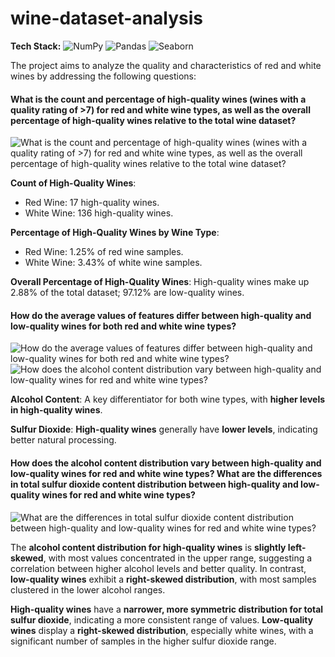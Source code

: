 # wine-dataset-analysis

**Tech Stack:** ![NumPy](https://img.shields.io/badge/NumPy-013243?logo=numpy&logoColor=white) ![Pandas](https://img.shields.io/badge/Pandas-150458?logo=pandas&logoColor=white) ![Seaborn](https://img.shields.io/badge/Seaborn-377EB8?logo=seaborn&logoColor=white)

The project aims to analyze the quality and characteristics of red and white wines by addressing the following questions:

#### What is the count and percentage of high-quality wines (wines with a quality rating of >7) for red and white wine types, as well as the overall percentage of high-quality wines relative to the total wine dataset?

![What is the count and percentage of high-quality wines (wines with a quality rating of >7) for red and white wine types, as well as the overall percentage of high-quality wines relative to the total wine dataset?](https://github.com/yildiramdsa/wine_dataset_analysis/blob/main/images/q1.png)

**Count of High-Quality Wines**:

* Red Wine: 17 high-quality wines.
* White Wine: 136 high-quality wines.

**Percentage of High-Quality Wines by Wine Type**:

* Red Wine: 1.25% of red wine samples.
* White Wine: 3.43% of white wine samples.

**Overall Percentage of High-Quality Wines**: High-quality wines make up 2.88% of the total dataset; 97.12% are low-quality wines.

#### How do the average values of features differ between high-quality and low-quality wines for both red and white wine types?

![How do the average values of features differ between high-quality and low-quality wines for both red and white wine types?](https://github.com/yildiramdsa/wine_dataset_analysis/blob/main/images/q2.png)
![How does the alcohol content distribution vary between high-quality and low-quality wines for red and white wine types?](https://github.com/yildiramdsa/wine_dataset_analysis/blob/main/images/q3.png)

**Alcohol Content**: A key differentiator for both wine types, with **higher levels in high-quality wines**.

**Sulfur Dioxide**: **High-quality wines** generally have **lower levels**, indicating better natural processing.

#### How does the alcohol content distribution vary between high-quality and low-quality wines for red and white wine types? What are the differences in total sulfur dioxide content distribution between high-quality and low-quality wines for red and white wine types?

![What are the differences in total sulfur dioxide content distribution between high-quality and low-quality wines for red and white wine types?](https://github.com/yildiramdsa/wine_dataset_analysis/blob/main/images/q4.png)

The **alcohol content distribution for high-quality wines** is **slightly left-skewed**, with most values concentrated in the upper range, suggesting a correlation between higher alcohol levels and better quality. In contrast, **low-quality wines** exhibit a **right-skewed distribution**, with most samples clustered in the lower alcohol ranges.

**High-quality wines** have a **narrower, more symmetric distribution for total sulfur dioxide**, indicating a more consistent range of values. **Low-quality wines** display a **right-skewed distribution**, especially white wines, with a significant number of samples in the higher sulfur dioxide range.
